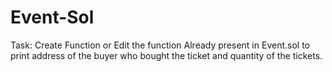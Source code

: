 # Event-Sol
Task:
Create Function or Edit the function Already present in Event.sol to print address of the buyer who bought the ticket and quantity of the tickets.
